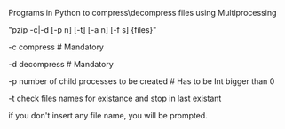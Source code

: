 Programs in Python to compress\decompress files using Multiprocessing


"pzip -c|-d [-p n] [-t] [-a n] [-f s] {files}"


-c  compress # Mandatory

-d  decompress # Mandatory

-p number of child processes to be created # Has to be Int bigger than 0

-t check files names for existance and stop in last existant


if you don't insert any file name, you will be prompted.

